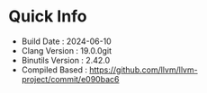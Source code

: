 # Quick Info
* Build Date : 2024-06-10
* Clang Version : 19.0.0git
* Binutils Version : 2.42.0
* Compiled Based : https://github.com/llvm/llvm-project/commit/e090bac6
